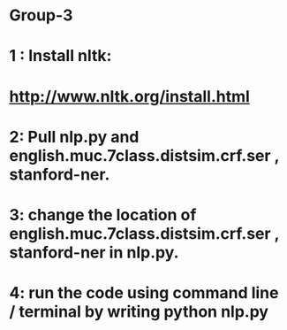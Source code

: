 # Group-3

# 1 : Install nltk:
# http://www.nltk.org/install.html

# 2: Pull nlp.py and english.muc.7class.distsim.crf.ser , stanford-ner.
# 3: change the location of english.muc.7class.distsim.crf.ser , stanford-ner in nlp.py. 
# 4: run the code using command line / terminal by writing python nlp.py
